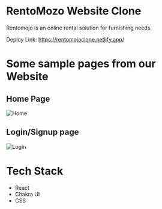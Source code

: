 # RentoMozo Website Clone
Rentomojo is an online rental solution for furnishing needs.

Deploy Link: https://rentomojoclone.netlify.app/

# Some sample pages from our Website
## Home Page
![Home](https://i.imgur.com/LXF3FmU.png)

## Login/Signup page
![Login](https://i.imgur.com/Z4ZIQVp.png)

# Tech Stack
- React
- Chakra UI
- CSS
